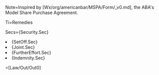 Note=Inspired by [Wx/org/americanbar/MSPA/Form/_v0.md], the ABA's Model Share Purchase Agreement.

Ti=Remedies

Secs={Security.Sec}<li>{SetOff.Sec}<li>{Joint.Sec}<li>{FurtherEffort.Sec}<li>{Indemnity.Sec}

=[Law/Out/Out0]

